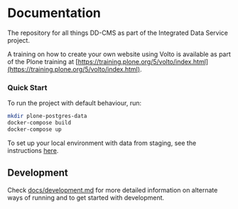 # Documentation

The repository for all things DD-CMS as part of the Integrated Data Service project.

A training on how to create your own website using Volto is available as part of the Plone training at [https://training.plone.org/5/volto/index.html](https://training.plone.org/5/volto/index.html).

### Quick Start

To run the project with default behaviour, run:

```bash
mkdir plone-postgres-data
docker-compose build
docker-compose up
```

To set up your local environment with data from staging, see the instructions [here](./plone-5/README.md#using-postgres-with-docker-compose).

## Development

Check [docs/development.md](docs/development.md) for more detailed information on alternate ways of running and to get started with development.
